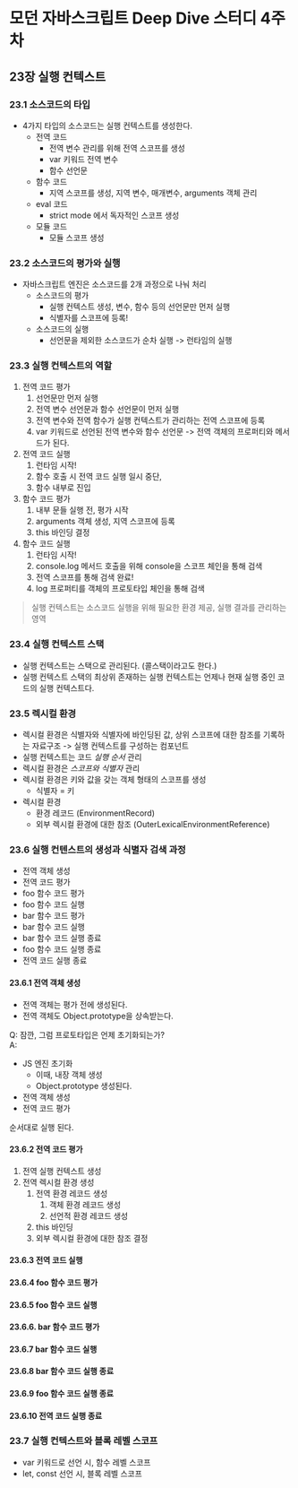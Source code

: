 # 모던 자바스크립트 Deep Dive 스터디 4주차

## 23장 실행 컨텍스트

### 23.1 소스코드의 타입

* 4가지 타입의 소스코드는 실행 컨텍스트를 생성한다.
  * 전역 코드
    * 전역 변수 관리를 위해 전역 스코프를 생성
    * var 키워드 전역 변수
    * 함수 선언문
  * 함수 코드
    * 지역 스코프를 생성, 지역 변수, 매개변수, arguments 객체 관리
  * eval 코드
    * strict mode 에서 독자적인 스코프 생성
  * 모듈 코드
    * 모듈 스코프 생성

### 23.2 소스코드의 평가와 실행

* 자바스크립트 엔진은 소스코드를 2개 과정으로 나눠 처리
  * 소스코드의 평가
    * 실행 컨텍스트 생성, 변수, 함수 등의 선언문만 먼저 실행
    * 식별자를 스코프에 등록!
  * 소스코드의 실행
    * 선언문을 제외한 소스코드가 순차 실행 -> 런타임의 실행

### 23.3 실행 컨텍스트의 역할

1. 전역 코드 평가
   1. 선언문만 먼저 실행
   2. 전역 변수 선언문과 함수 선언문이 먼저 실행
   3. 전역 변수와 전역 함수가 실행 컨텍스트가 관리하는 전역 스코프에 등록
   4. var 키워드로 선언된 전역 변수와 함수 선언문 -> 전역 객체의 프로퍼티와 메서드가 된다.
2. 전역 코드 실행
   1. 런타임 시작!
   2. 함수 호출 시 전역 코드 실행 일시 중단,
   3. 함수 내부로 진입
3. 함수 코드 평가
   1. 내부 문들 실행 전, 평가 시작
   2. arguments 객체 생성, 지역 스코프에 등록
   3. this 바인딩 결정
4. 함수 코드 실행
   1. 런타임 시작!
   2. console.log 메서드 호출을 위해 console을 스코프 체인을 통해 검색
   3. 전역 스코프를 통해 검색 완료!
   4. log 프로퍼티를 객체의 프로토타입 체인을 통해 검색

> 실행 컨텍스트는 소스코드 실행을 위해 필요한 환경 제공, 실행 결과를 관리하는 영역

### 23.4 실행 컨텍스트 스택

* 실행 컨텍스트는 스택으로 관리된다. (콜스택이라고도 한다.)
* 실행 컨텍스트 스택의 최상위 존재하는 실행 컨텍스트는 언제나 현재 실행 중인 코드의 실행 컨텍스트다.

### 23.5 렉시컬 환경

* 렉시컬 환경은 식별자와 식별자에 바인딩된 값, 상위 스코프에 대한 참조를 기록하는 자료구조 -> 실행 컨텍스트를 구성하는 컴포넌트
* 실행 컨텍스트는 코드 _실행 순서_ 관리
* 렉시컬 환경은 _스코프와 식별자_ 관리
* 렉시컬 환경은 키와 값을 갖는 객체 형태의 스코프를 생성
  * 식별자 = 키
* 렉시컬 환경
  * 환경 레코드 (EnvironmentRecord)
  * 외부 렉시컬 환경에 대한 참조 (OuterLexicalEnvironmentReference)

### 23.6 실행 컨텐스트의 생성과 식별자 검색 과정

* 전역 객체 생성
* 전역 코드 평가
* foo 함수 코드 평가
* foo 함수 코드 실행
* bar 함수 코드 평가
* bar 함수 코드 실행
* bar 함수 코드 실행 종료
* foo 함수 코드 실행 종료
* 전역 코드 실행 종료

#### 23.6.1 전역 객체 생성

* 전역 객체는 평가 전에 생성된다.
* 전역 객체도 Object.prototype을 상속받는다.

Q: 잠깐, 그럼 프로토타입은 언제 초기화되는가?\
A:

* JS 엔진 초기화
  * 이때, 내장 객체 생성
  * Object.prototype 생성된다.
* 전역 객체 생성
* 전역 코드 평가

순서대로 실행 된다.

#### 23.6.2 전역 코드 평가

1. 전역 실행 컨텍스트 생성
2. 전역 렉시컬 환경 생성
   1. 전역 환경 레코드 생성
      1. 객체 환경 레코드 생성
      2. 선언적 환경 레코드 생성
   2. this 바인딩
   3. 외부 렉시컬 환경에 대한 참조 결정

#### 23.6.3 전역 코드 실행

#### 23.6.4 foo 함수 코드 평가

#### 23.6.5 foo 함수 코드 실행

#### 23.6.6. bar 함수 코드 평가

#### 23.6.7 bar 함수 코드 실행

#### 23.6.8 bar 함수 코드 실행 종료

#### 23.6.9 foo 함수 코드 실행 종료

#### 23.6.10 전역 코드 실행 종료

### 23.7 실행 컨텍스트와 블록 레벨 스코프

* var 키워드로 선언 시, 함수 레벨 스코프
* let, const 선언 시, 블록 레벨 스코프
